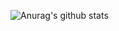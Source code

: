 ![Anurag's github stats](https://github-readme-stats.vercel.app/api?username=skyoverz&show_icons=true&theme=dark)
